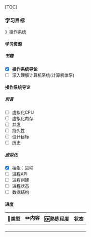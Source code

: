 [TOC]

### 学习目标

》操作系统

#### 学习资源

##### 书籍

- [x] **操作系统导论**
- [ ] 深入理解计算机系统(计算机体系)

#### 操作系统导论

##### 前言

- [ ] 虚拟化CPU
- [ ] 虚拟化内存
- [ ] 并发
- [ ] 持久性
- [ ] 设计目标
- [ ] 历史

##### 虚拟化

- [x] 抽象：进程
- [ ] 进程API
- [ ] 进程创建
- [ ] 进程状态
- [ ] 数据结构

#### 进度

| 🍭类型 | ✏️内容 | 🆗熟练程度 | 状态 |
| :---: | :---: | :-------: | :--: |
|       |       |           |      |
|       |       |           |      |
|       |       |           |      |
|       |       |           |      |
